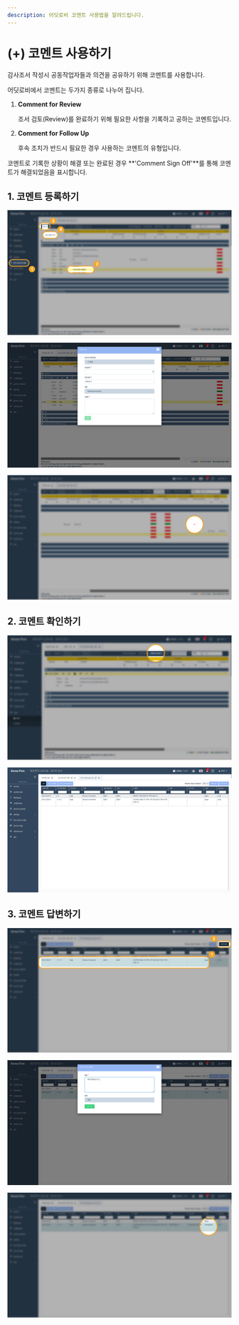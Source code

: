 ```yaml
---
description: 어딧로비 코멘트 사용법을 알려드립니다.
---
```


# \(+\) 코멘트 사용하기

감사조서 작성시 공동작업자들과 의견을 공유하기 위해 코멘트를 사용합니다. 

어딧로비에서 코멘트는 두가지 종류로 나누어 집니다. 

1. **Comment for Review**

   조서 검토\(Review\)를 완료하기 위해 필요한 사항을 기록하고 공하는 코멘트입니다. 

2. **Comment for Follow Up**

   후속 조치가 반드시 필요한 경우 사용하는 코멘트의 유형입니다. 

코멘트로 기록한 상황이 해결 또는 완료된 경우 **'Comment Sign Off'**를 통해 코멘트가 해결되었음을 표시합니다. 

## 1. 코멘트 등록하기  

![&#xB2F9;&#xAE30; &#xAC10;&#xC0AC;&#xC870;&#xC11C; &#xD30C;&#xC77C; &#xD654;&#xBA74; &amp;gt; &#xAC10;&#xC0AC;&#xC870;&#xC11C; &#xC120;&#xD0DD; &amp;gt; &#xC0DD;&#xC131; &amp;gt; Add Review Comment  ](../../../.gitbook/assets/3+-comment_1.jpg)

![&#xCF54;&#xBA58;&#xD2B8;&#xB97C; &#xAE30;&#xB85D;&#xD558;&#xACE0; &apos;&#xC0DD;&#xC131;&apos; &#xBC84;&#xD2BC;&#xC744; &#xB204;&#xB985;&#xB2C8;&#xB2E4;. ](../../../.gitbook/assets/3+-comment_2.jpg)

![&#xCF54;&#xBA58;&#xD2B8;&#xAC00; &#xB4F1;&#xB85D;&#xB41C; &#xAC10;&#xC0AC;&#xC870;&#xC11C; &#xD654;&#xBA74;](../../../.gitbook/assets/3+-comment_3.jpg)

## 2. 코멘트 확인하기  

![&#xB2F9;&#xAE30; &#xAC10;&#xC0AC;&#xC870;&#xC11C; &#xD30C;&#xC77C; &#xD654;&#xBA74; &amp;gt; &apos;&#xCF54;&#xBA58;&#xD2B8; &#xBAA8;&#xC544;&#xBCF4;&#xAE30;&apos; &#xD074;&#xB9AD;](../../../.gitbook/assets/3+-comment_4.jpg)

![&#xCF54;&#xBA58;&#xD2B8; &#xBAA9;&#xB85D;](../../../.gitbook/assets/3+-comment_5.jpg)

## 3. 코멘트 답변하기  

![&#xCF54;&#xBA58;&#xD2B8;&#xB97C; &#xC120;&#xD0DD;&#xD55C; &#xD6C4; &#xD654;&#xBA74;  &#xC6B0;&#xCE21; &#xC0C1;&#xB2E8;&#xC758; &apos;&#xC0AC;&#xC778; &#xC624;&#xD504;&apos;&#xB97C; &#xB204;&#xB985;&#xB2C8;&#xB2E4;. ](../../../.gitbook/assets/3+-comment_6.jpg)

![&#xB2F5;&#xBCC0;&#xC744; &#xC791;&#xC131;&#xD55C; &#xD6C4; &#xD558;&#xB2E8;&#xC758; &apos;&#xC0AC;&#xC778; &#xC624;&#xD504;&apos; &#xB97C; &#xB204;&#xB985;&#xB2C8;&#xB2E4;.](../../../.gitbook/assets/3+-comment_7.jpg)

![&#xCF54;&#xBA58;&#xD2B8;&#xC5D0; &#xB2F5;&#xBCC0;&#xC774; &#xB4F1;&#xB85D;&#xB41C; &#xAC83;&#xACFC; &#xC0C1;&#xD0DC;&#xAC00; &apos;Completed&apos;&#xC73C;&#xB85C; &#xBCC0;&#xACBD;&#xB41C; &#xAC83;&#xC744; &#xD655;&#xC778;&#xD569;&#xB2C8;&#xB2E4;.  ](../../../.gitbook/assets/3+-comment_8.jpg)


